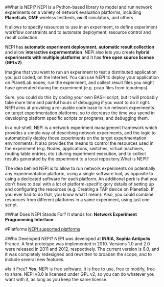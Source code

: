 
#What is NEPI?
NEPI is a Python-based library to model and run network experiments on a variety of network evaluation platforms, including **PlanetLab**, **OMF** wireless testbeds, **ns-3** simulators, and others.

It allows to specify resources to use in an experiment, to define experiment workflow constraints and to automate deployment, resource control and result collection.

NEPI has **automatic experiment deployment**, **automatic result collection** and allow **interactive expermentation**. NEPI also lets you create **hybrid experiments with multiple platforms** and it has **free open source license (GPLv2)**.

Imagine that you want to run an experiment to test a distributed application you just coded, on the Internet. You can use NEPI to deploy your application on PlanetLab nodes, run the experiment, and collect result files you might have generated during the experiment (e.g. pcap files from tcpudmps).

Sure, you could do this by coding your own BASH script, but it will probably take more time and painful hours of debugging if you want to do it right. NEPI aims at providing a re-usable code base to run network experiments on target experimentation platforms, so to decrease the time you spend in developing platform specific scripts or programs, and debugging them.

In a nut-shell, NEPI is a network experiment management framework which provides a simple way of describing network experiments, and the logic to automatically deploy those experiments on the target experimentation environments. It also provides the means to control the resources used in the experiment (e.g. Nodes, applications, switches, virtual machines, routing table entries, etc ) during experiment execution, and to collect results generated by the experiment to a local repository.What is NEPI?

The idea behind NEPI is to allow to run network experiments on potentially any experimentation platform, using a single software tool, as opposite to using a dedicated software for each platform. An additional perk is that you don't have to deal with a lot of platform-specific gory details of setting up and configuring the resources (e.g. Creating a TAP device on Planetlab. If you ever had to do that, you know what I mean). Also, you could combine resources from different platforms in a same experiment, using just one script.

#What Does NEPI Stands For?
It stands for: **Network Experiment Programming Interface**.

#Platforms
[NEPI supported platforms](/www/platform/)

#Who Developed NEPI?
NEPI was developed at **INRIA**, **Sophia Antipolis** France. A first prototype was implemented in 2010. Versions 1.0 and 2.0 were released in 2011 and 2012, respectively. The current version is 6.0, and it was completely redesigned and rewritten to broaden the scope, and to include several new features.

#Is It Free?
**Yes**, NEPI is free software. It is free to use, free to modify, free to share. NEPI v3.0 is licensed under GPL v2, so you can do whatever you want with it, as long as you keep the same license.
